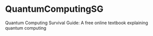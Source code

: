# QuantumComputingSG
Quantum Computing Survival Guide: A free online textbook explaining quantum computing 
